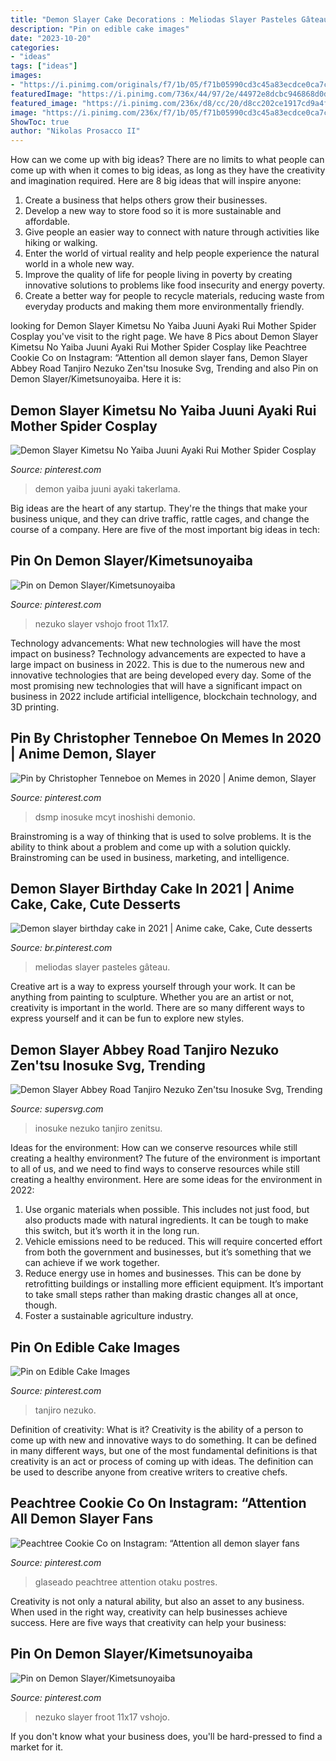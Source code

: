 ```yaml
---
title: "Demon Slayer Cake Decorations : Meliodas Slayer Pasteles Gâteau"
description: "Pin on edible cake images"
date: "2023-10-20"
categories:
- "ideas"
tags: ["ideas"]
images:
- "https://i.pinimg.com/originals/f7/1b/05/f71b05990cd3c45a83ecdce0ca7c323e.jpg"
featuredImage: "https://i.pinimg.com/736x/44/97/2e/44972e8dcbc946868d0d0845d32c8026.jpg"
featured_image: "https://i.pinimg.com/236x/d8/cc/20/d8cc202ce1917cd9a4f8770701c852e2.jpg?nii=t"
image: "https://i.pinimg.com/236x/f7/1b/05/f71b05990cd3c45a83ecdce0ca7c323e.jpg"
ShowToc: true
author: "Nikolas Prosacco II"
---
```



How can we come up with big ideas?
There are no limits to what people can come up with when it comes to big ideas, as long as they have the creativity and imagination required. Here are 8 big ideas that will inspire anyone:
1. Create a business that helps others grow their businesses. 
2. Develop a new way to store food so it is more sustainable and affordable. 
3. Give people an easier way to connect with nature through activities like hiking or walking. 
4. Enter the world of virtual reality and help people experience the natural world in a whole new way. 
5. Improve the quality of life for people living in poverty by creating innovative solutions to problems like food insecurity and energy poverty. 
6. Create a better way for people to recycle materials, reducing waste from everyday products and making them more environmentally friendly. 

	

		
looking for Demon Slayer Kimetsu No Yaiba Juuni Ayaki Rui Mother Spider Cosplay you've visit to the right page. We have 8 Pics about Demon Slayer Kimetsu No Yaiba Juuni Ayaki Rui Mother Spider Cosplay like Peachtree Cookie Co on Instagram: “Attention all demon slayer fans, Demon Slayer Abbey Road Tanjiro Nezuko Zen&#039;tsu Inosuke Svg, Trending and also Pin on Demon Slayer/Kimetsunoyaiba. Here it is:
		
    
## Demon Slayer Kimetsu No Yaiba Juuni Ayaki Rui Mother Spider Cosplay

<img loading=lazy src="https://i.pinimg.com/736x/44/97/2e/44972e8dcbc946868d0d0845d32c8026.jpg" onerror="this.onerror=null;this.src='https://tse4.mm.bing.net/th?id=OIP.kV2sOe322AE3trzX-cr0SQHaLG&amp;pid=15.1';" alt="Demon Slayer Kimetsu No Yaiba Juuni Ayaki Rui Mother Spider Cosplay">

_Source: pinterest.com_

>demon yaiba juuni ayaki takerlama. 

	

Big ideas are the heart of any startup. They're the things that make your business unique, and they can drive traffic, rattle cages, and change the course of a company. Here are five of the most important big ideas in tech: 

    
## Pin On Demon Slayer/Kimetsunoyaiba

<img loading=lazy src="https://i.pinimg.com/236x/f7/1b/05/f71b05990cd3c45a83ecdce0ca7c323e.jpg" onerror="this.onerror=null;this.src='https://tse4.mm.bing.net/th?id=OIP.M5QeneDMaLONEhx6fPwWeQAAAA&amp;pid=15.1';" alt="Pin on Demon Slayer/Kimetsunoyaiba">

_Source: pinterest.com_

>nezuko slayer vshojo froot 11x17. 

	

Technology advancements: What new technologies will have the most impact on business?
Technology advancements are expected to have a large impact on business in 2022. This is due to the numerous new and innovative technologies that are being developed every day. Some of the most promising new technologies that will have a significant impact on business in 2022 include artificial intelligence, blockchain technology, and 3D printing.

    
## Pin By Christopher Tenneboe On Memes In 2020 | Anime Demon, Slayer

<img loading=lazy src="https://i.pinimg.com/736x/cc/00/96/cc0096b70241fb540fe19c11953e7b44.jpg" onerror="this.onerror=null;this.src='https://tse4.mm.bing.net/th?id=OIP.z9bfqAHmh73qvkZYNcp2rwHaHa&amp;pid=15.1';" alt="Pin by Christopher Tenneboe on Memes in 2020 | Anime demon, Slayer">

_Source: pinterest.com_

>dsmp inosuke mcyt inoshishi demonio. 

	

Brainstroming is a way of thinking that is used to solve problems. It is the ability to think about a problem and come up with a solution quickly. Brainstroming can be used in business, marketing, and intelligence.

    
## Demon Slayer Birthday Cake In 2021 | Anime Cake, Cake, Cute Desserts

<img loading=lazy src="https://i.pinimg.com/236x/d8/cc/20/d8cc202ce1917cd9a4f8770701c852e2.jpg?nii=t" onerror="this.onerror=null;this.src='https://tse3.mm.bing.net/th?id=OIP.Fe_Cl2mOFH1Ilpijs5YLfwAAAA&amp;pid=15.1';" alt="Demon slayer birthday cake in 2021 | Anime cake, Cake, Cute desserts">

_Source: br.pinterest.com_

>meliodas slayer pasteles gâteau. 

	

Creative art is a way to express yourself through your work. It can be anything from painting to sculpture. Whether you are an artist or not, creativity is important in the world. There are so many different ways to express yourself and it can be fun to explore new styles.

    
## Demon Slayer Abbey Road Tanjiro Nezuko Zen&#039;tsu Inosuke Svg, Trending

<img loading=lazy src="https://sgp1.digitaloceanspaces.com/digitalfile/2021/07/Demon-Slayer-Abbey-Road-Tanjiro-Nezuko-Zenitsu-Inosuke-Svg-TD130521ND07-400x400.png" onerror="this.onerror=null;this.src='https://tse2.mm.bing.net/th?id=OIP.ANSIDFRJbvHY6dTKy5JZPQAAAA&amp;pid=15.1';" alt="Demon Slayer Abbey Road Tanjiro Nezuko Zen&#039;tsu Inosuke Svg, Trending">

_Source: supersvg.com_

>inosuke nezuko tanjiro zenitsu. 

	

Ideas for the environment: How can we conserve resources while still creating a healthy environment?
The future of the environment is important to all of us, and we need to find ways to conserve resources while still creating a healthy environment. Here are some ideas for the environment in 2022: 
1. Use organic materials when possible. This includes not just food, but also products made with natural ingredients. It can be tough to make this switch, but it’s worth it in the long run. 
2. Vehicle emissions need to be reduced. This will require concerted effort from both the government and businesses, but it’s something that we can achieve if we work together. 
3. Reduce energy use in homes and businesses. This can be done by retrofitting buildings or installing more efficient equipment. It’s important to take small steps rather than making drastic changes all at once, though. 
4. Foster a sustainable agriculture industry.

    
## Pin On Edible Cake Images

<img loading=lazy src="https://i.pinimg.com/236x/0c/b8/de/0cb8dee8811b69d2a09799f273e3bb91.jpg?nii=t" onerror="this.onerror=null;this.src='https://tse1.mm.bing.net/th?id=OIP.4R7oE8GAEajjDSkSyIQF5QAAAA&amp;pid=15.1';" alt="Pin on Edible Cake Images">

_Source: pinterest.com_

>tanjiro nezuko. 

	

Definition of creativity: What is it?
Creativity is the ability of a person to come up with new and innovative ways to do something. It can be defined in many different ways, but one of the most fundamental definitions is that creativity is an act or process of coming up with ideas. The definition can be used to describe anyone from creative writers to creative chefs.

    
## Peachtree Cookie Co On Instagram: “Attention All Demon Slayer Fans

<img loading=lazy src="https://i.pinimg.com/736x/44/66/1f/44661ff2d63c5f3281650731f75d1457.jpg" onerror="this.onerror=null;this.src='https://tse1.mm.bing.net/th?id=OIP.SNTjlZZjx1QAfxQXGOy3GgHaJQ&amp;pid=15.1';" alt="Peachtree Cookie Co on Instagram: “Attention all demon slayer fans">

_Source: pinterest.com_

>glaseado peachtree attention otaku postres. 

	

Creativity is not only a natural ability, but also an asset to any business. When used in the right way, creativity can help businesses achieve success. Here are five ways that creativity can help your business: 

    
## Pin On Demon Slayer/Kimetsunoyaiba

<img loading=lazy src="https://i.pinimg.com/originals/f7/1b/05/f71b05990cd3c45a83ecdce0ca7c323e.jpg" onerror="this.onerror=null;this.src='https://tse2.mm.bing.net/th?id=OIP.vasBu7P1Q59svvjBvSihBQHaK1&amp;pid=15.1';" alt="Pin on Demon Slayer/Kimetsunoyaiba">

_Source: pinterest.com_

>nezuko slayer froot 11x17 vshojo. 

	

If you don't know what your business does, you'll be hard-pressed to find a market for it.


